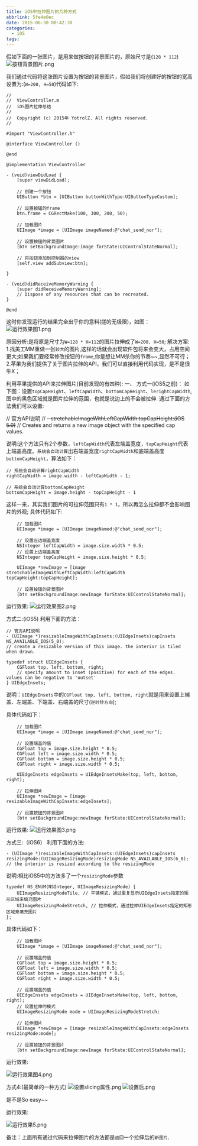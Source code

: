 ```yaml
---
title: iOS中拉伸图片的几种方式
abbrlink: 5fe4e0ec
date: 2015-06-30 00:42:30
categories:
  - iOS
tags:
---
```

假如下面的一张图片，是用来做按钮的背景图片的，原始尺寸是(`128 * 112`)
![按钮背景图片.png](https://raw.githubusercontent.com/YotrolZ/hexo/master/img/590107-af6c569c9bf6a0f2.png)

我们通过代码将这张图片设置为按钮的背景图片，假如我们将创建好的按钮的宽高设置为:(`W=200, H=50`)代码如下:
<!-- more -->

```objc
//
//  ViewController.m
//  iOS图片拉伸总结
//
//  Copyright (c) 2015年 YotrolZ. All rights reserved.
//

#import "ViewController.h"

@interface ViewController ()

@end

@implementation ViewController

- (void)viewDidLoad {
    [super viewDidLoad];
    
    // 创建一个按钮
    UIButton *btn = [UIButton buttonWithType:UIButtonTypeCustom];

    // 设置按钮的frame
    btn.frame = CGRectMake(100, 300, 200, 50);
    
    // 加载图片
    UIImage *image = [UIImage imageNamed:@"chat_send_nor"];
    
    // 设置按钮的背景图片
    [btn setBackgroundImage:image forState:UIControlStateNormal];
    
    // 将按钮添加到控制器的view
    [self.view addSubview:btn];
    
}

- (void)didReceiveMemoryWarning {
    [super didReceiveMemoryWarning];
    // Dispose of any resources that can be recreated.
}

@end
```

这时你发现运行的结果完全出乎你的意料(搓的无极限)，如图：
![运行效果图1.png](https://raw.githubusercontent.com/YotrolZ/hexo/master/img/590107-36ac3f2984c15fb5.png)

原因分析:是将原是尺寸为`W=128 * H=112`的图片拉伸成了`W=200, H=50`;
解决方案:
1.找美工MM重做一张`较大`的图片,这样的话就会出现软件包将来会变大，占用空间更大;如果我们要经常修改按钮的`frame`,你是想让MM杀你的节奏~~,显然不可行；
2.苹果为我们提供了关于图片拉伸的API，我们可以直接利用代码实现，是不是很牛X；

利用苹果提供的API来拉伸图片(目前发现的有四种):
一、 方式一(iOS5之前)：
如下图：设置`topCapHeight`、`leftCapWidth`、`bottomCapHeight`、`lerightCapWidth`,图中的黑色区域就是图片拉伸的范围，也就是说边上的不会被拉伸.
通过下面的方法我们可以设置:

// 官方API说明
// ~~- stretchableImageWithLeftCapWidth:topCapHeight:(iOS 5.0)~~
// Creates and returns a new image object with the specified cap values.

说明:这个方法只有2个参数，`leftCapWidth`代表左端盖宽度，`topCapHeight`代表上端盖高度。`系统会自动计算`出右端盖宽度`rightCapWidth`和底端盖高度`bottomCapHeight`，算法如下：

```objc
// 系统会自动计算rightCapWidth
rightCapWidth = image.width - leftCapWidth - 1;  
  
// 系统会自动计算bottomCapHeight
bottomCapHeight = image.height - topCapHeight - 1 
```

这样一来，其实我们图片的可拉伸范围只有`1 * 1`，所以再怎么拉伸都不会影响图片的外观;
具体代码如下:

```objc
    // 加载图片
    UIImage *image = [UIImage imageNamed:@"chat_send_nor"];
    
    // 设置左边端盖宽度
    NSInteger leftCapWidth = image.size.width * 0.5;
    // 设置上边端盖高度
    NSInteger topCapHeight = image.size.height * 0.5;
    
    UIImage *newImage = [image stretchableImageWithLeftCapWidth:leftCapWidth topCapHeight:topCapHeight];
    
    // 设置按钮的背景图片
    [btn setBackgroundImage:newImage forState:UIControlStateNormal];
```

运行效果:
![运行效果图2.png](https://raw.githubusercontent.com/YotrolZ/hexo/master/img/590107-b7130e0c0353f44a.png)

方式二:(iOS5)
利用下面的方法：

```objc
// 官方API说明
- (UIImage *)resizableImageWithCapInsets:(UIEdgeInsets)capInsets NS_AVAILABLE_IOS(5_0); 
// create a resizable version of this image. the interior is tiled when drawn.
```

```objc
typedef struct UIEdgeInsets {
    CGFloat top, left, bottom, right;  
    // specify amount to inset (positive) for each of the edges. values can be negative to 'outset'
} UIEdgeInsets;
```

说明：`UIEdgeInsets`中的`CGFloat top, left, bottom, right`就是用来设置上端盖、左端盖、下端盖、右端盖的尺寸(`逆时针方向`);

具体代码如下：

```objc
    // 加载图片
    UIImage *image = [UIImage imageNamed:@"chat_send_nor"];
    
    // 设置端盖的值
    CGFloat top = image.size.height * 0.5;
    CGFloat left = image.size.width * 0.5;
    CGFloat bottom = image.size.height * 0.5;
    CGFloat right = image.size.width * 0.5;
    
    UIEdgeInsets edgeInsets = UIEdgeInsetsMake(top, left, bottom, right);
    
    // 拉伸图片
    UIImage *newImage = [image resizableImageWithCapInsets:edgeInsets];
    
    // 设置按钮的背景图片
    [btn setBackgroundImage:newImage forState:UIControlStateNormal];
```

运行效果:
![运行效果图3.png](https://raw.githubusercontent.com/YotrolZ/hexo/master/img/590107-05a4d05c162a415b.png)

方式三:（iOS6）
利用下面的方法:

```objc
- (UIImage *)resizableImageWithCapInsets:(UIEdgeInsets)capInsets resizingMode:(UIImageResizingMode)resizingMode NS_AVAILABLE_IOS(6_0); 
// the interior is resized according to the resizingMode
```

说明:相比iOS5中的方法多了一个`resizingMode`参数

```objc
typedef NS_ENUM(NSInteger, UIImageResizingMode) {
    UIImageResizingModeTile, // 平铺模式，通过重复显示UIEdgeInsets指定的矩形区域来填充图片
    UIImageResizingModeStretch, // 拉伸模式，通过拉伸UIEdgeInsets指定的矩形区域来填充图片
};
```

具体代码如下：

```objc
    // 加载图片
    UIImage *image = [UIImage imageNamed:@"chat_send_nor"];
    
    // 设置端盖的值
    CGFloat top = image.size.height * 0.5;
    CGFloat left = image.size.width * 0.5;
    CGFloat bottom = image.size.height * 0.5;
    CGFloat right = image.size.width * 0.5;
    
    // 设置端盖的值
    UIEdgeInsets edgeInsets = UIEdgeInsetsMake(top, left, bottom, right);
    // 设置拉伸的模式
    UIImageResizingMode mode = UIImageResizingModeStretch;
    
    // 拉伸图片
    UIImage *newImage = [image resizableImageWithCapInsets:edgeInsets resizingMode:mode];
    
    // 设置按钮的背景图片
    [btn setBackgroundImage:newImage forState:UIControlStateNormal];
```

运行效果:

![运行效果图4.png](https://raw.githubusercontent.com/YotrolZ/hexo/master/img/590107-c8bb482c7cd59d7e.png)

方式4:(最简单的一种方式)
![设置slicing属性.png](https://raw.githubusercontent.com/YotrolZ/hexo/master/img/590107-f7248ae46f5d9401.png)
![设置后.png](https://raw.githubusercontent.com/YotrolZ/hexo/master/img/590107-4aed700454ebb5bf.png)

是不是So easy~~

运行效果:

![运行效果5.png](https://raw.githubusercontent.com/YotrolZ/hexo/master/img/590107-e3f5d596d4fc8101.png)

备注：上面所有通过代码来拉伸图片的方法都是`返回`一个拉伸后的`新图片`.


